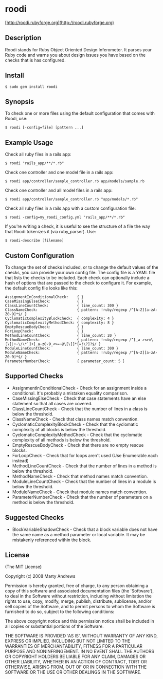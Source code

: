 # roodi

[http://roodi.rubyforge.org](http://roodi.rubyforge.org)

## Description

Roodi stands for Ruby Object Oriented Design Inferometer.  It parses your Ruby code and warns you about design issues you have based on the checks that is has configured.

## Install

`$ sudo gem install roodi`

## Synopsis

To check one or more files using the default configuration that comes with Roodi, use:

`$ roodi [-config=file] [pattern ...]`

## Example Usage

Check all ruby files in a rails app:

`$ roodi "rails_app/**/*.rb"`

Check one controller and one model file in a rails app:

`$ roodi app/controller/sample_controller.rb app/models/sample.rb`

Check one controller and all model files in a rails app:

`$ roodi app/controller/sample_controller.rb "app/models/*.rb"`

Check all ruby files in a rails app with a custom configuration file:

`$ roodi -config=my_roodi_config.yml "rails_app/**/*.rb"`

If you're writing a check, it is useful to see the structure of a file the way that Roodi tokenizes it (via ruby_parser). Use:

`$ roodi-describe [filename]`

## Custom Configuration

To change the set of checks included, or to change the default values of the checks, you can provide your own config file.  The config file is a YAML file that lists the checks to be included.  Each check can optionally include a hash of options that are passed to the check to configure it.  For example, the default config file looks like this:

    AssignmentInConditionalCheck:    { }
    CaseMissingElseCheck:            { }
    ClassLineCountCheck:             { line_count: 300 }
    ClassNameCheck:                  { pattern: !ruby/regexp /^[A-Z][a-zA-Z0-9]*$/ }
    CyclomaticComplexityBlockCheck:  { complexity: 4 }
    CyclomaticComplexityMethodCheck: { complexity: 8 }
    EmptyRescueBodyCheck:            { }
    ForLoopCheck:                    { }
    MethodLineCountCheck:            { line_count: 20 }
    MethodNameCheck:                 { pattern: !ruby/regexp /^[_a-z<>=\[\]|+-\/\*`]+[_a-z0-9_<>=~@\[\]]*[=!\?]?$/ }
    ModuleLineCountCheck:            { line_count: 300 }
    ModuleNameCheck:                 { pattern: !ruby/regexp /^[A-Z][a-zA-Z0-9]*$/ }
    ParameterNumberCheck:            { parameter_count: 5 }

## Supported Checks

* AssignmentInConditionalCheck - Check for an assignment inside a conditional.  It's probably a mistaken equality comparison.
* CaseMissingElseCheck - Check that case statements have an else statement so that all cases are covered.
* ClassLineCountCheck - Check that the number of lines in a class is below the threshold.
* ClassNameCheck - Check that class names match convention.
* CyclomaticComplexityBlockCheck - Check that the cyclomatic complexity of all blocks is below the threshold.
* CyclomaticComplexityMethodCheck - Check that the cyclomatic complexity of all methods is below the threshold.
* EmptyRescueBodyCheck - Check that there are no empty rescue blocks.
* ForLoopCheck - Check that for loops aren't used (Use Enumerable.each instead)
* MethodLineCountCheck - Check that the number of lines in a method is below the threshold.
* MethodNameCheck - Check that method names match convention.
* ModuleLineCountCheck - Check that the number of lines in a module is below the threshold.
* ModuleNameCheck - Check that module names match convention.
* ParameterNumberCheck - Check that the number of parameters on a method is below the threshold.

## Suggested Checks

* BlockVariableShadowCheck - Check that a block variable does not have the same name as a method parameter or local variable.  It may be mistakenly referenced within the block.

## License

(The MIT License)

Copyright (c) 2008 Marty Andrews

Permission is hereby granted, free of charge, to any person obtaining
a copy of this software and associated documentation files (the
'Software'), to deal in the Software without restriction, including
without limitation the rights to use, copy, modify, merge, publish,
distribute, sublicense, and/or sell copies of the Software, and to
permit persons to whom the Software is furnished to do so, subject to
the following conditions:

The above copyright notice and this permission notice shall be
included in all copies or substantial portions of the Software.

THE SOFTWARE IS PROVIDED 'AS IS', WITHOUT WARRANTY OF ANY KIND,
EXPRESS OR IMPLIED, INCLUDING BUT NOT LIMITED TO THE WARRANTIES OF
MERCHANTABILITY, FITNESS FOR A PARTICULAR PURPOSE AND NONINFRINGEMENT.
IN NO EVENT SHALL THE AUTHORS OR COPYRIGHT HOLDERS BE LIABLE FOR ANY
CLAIM, DAMAGES OR OTHER LIABILITY, WHETHER IN AN ACTION OF CONTRACT,
TORT OR OTHERWISE, ARISING FROM, OUT OF OR IN CONNECTION WITH THE
SOFTWARE OR THE USE OR OTHER DEALINGS IN THE SOFTWARE.
